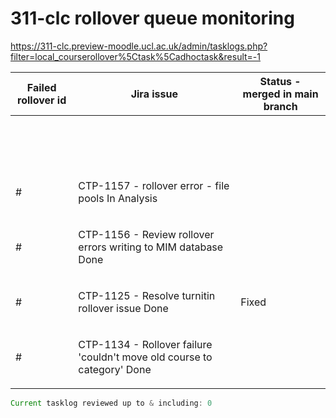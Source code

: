 # 311-clc rollover queue monitoring

<https://311-clc.preview-moodle.ucl.ac.uk/admin/tasklogs.php?filter=local_courserollover%5Ctask%5Cadhoctask&result=-1>

<table>
<thead>
<tr class="header">
<th>Failed rollover id</th>
<th>Jira issue</th>
<th>Status - merged in main branch</th>
</tr>
</thead>
<tbody>
<tr class="odd">
<td><br />
</td>
<td><br />
</td>
<td><br />
</td>
</tr>
<tr class="even">
<td><br />
</td>
<td><div class="content-wrapper">
<p><br />
</p>
</div></td>
<td><br />
</td>
</tr>
<tr class="odd">
<td>#</td>
<td><div class="content-wrapper">
<p>CTP-1157 - rollover error - file pools In Analysis</p>
</div></td>
<td><br />
</td>
</tr>
<tr class="even">
<td>#</td>
<td><div class="content-wrapper">
<p>CTP-1156 - Review rollover errors writing to MIM database Done</p>
</div></td>
<td><br />
</td>
</tr>
<tr class="odd">
<td>#</td>
<td><div class="content-wrapper">
<p>CTP-1125 - Resolve turnitin rollover issue Done</p>
</div></td>
<td>Fixed </td>
</tr>
<tr class="even">
<td>#</td>
<td><div class="content-wrapper">
<p>CTP-1134 - Rollover failure 'couldn't move old course to category' Done</p>
</div></td>
<td><br />
</td>
</tr>
</tbody>
</table>

``` java
Current tasklog reviewed up to & including: 0



```
